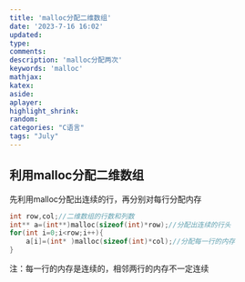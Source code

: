 ```yaml
---
title: 'malloc分配二维数组'
date: '2023-7-16 16:02'
updated:
type:
comments: 
description: 'malloc分配两次'
keywords: 'malloc'
mathjax:
katex:
aside:
aplayer:
highlight_shrink:
random:
categories: "C语言"
tags: "July"
---
```


## 利用malloc分配二维数组

先利用malloc分配出连续的行，再分别对每行分配内存

```c
int row,col;//二维数组的行数和列数
int** a=(int**)malloc(sizeof(int)*row);//分配出连续的行头
for(int i=0;i<row;i++){
    a[i]=(int* )malloc(sizeof(int)*col);//分配每一行的内存
}
```

注：每一行的内存是连续的，相邻两行的内存不一定连续